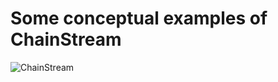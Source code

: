 

# Some conceptual examples of ChainStream

<img src="../../img/ChainstreamExample.png" alt="ChainStream"/>

